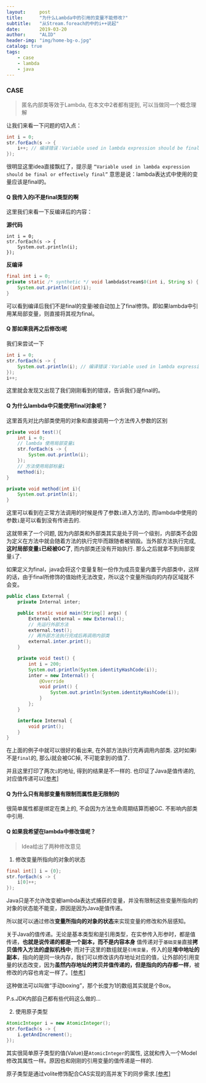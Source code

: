 ```yaml
---
layout:     post
title:      "为什么Lambda中的引用的变量不能修改?"
subtitle:   "从Stream.foreach的中的i++说起"
date:       2019-03-20
author:     "ALID"
header-img: "img/home-bg-o.jpg"
catalog: true
tags:
    - case
    - lambda
    - java
---
```


### CASE
> 匿名内部类等效于Lambda, 在本文中2者都有提到, 可以当做同一个概念理解

让我们来看一下问题的切入点：
```java
int i = 0;
str.forEach(s -> {
    i++; // 编译错误：Variable used in lambda expression should be final or effectively final
});
```

很明显这里idea直接飘红了，提示是 `“Variable used in lambda expression should be final or effectively final”` 意思是说：lambda表达式中使用的变量应该是final的。 

#### Q 我传入的i不是final类型的啊
这里我们来看一下反编译后的内容：

**源代码**
```
int i = 0;
str.forEach(s -> {
    System.out.println(i);
});
```
**反编译**
```java
final int i = 0;
private static /* synthetic */ void lambda$stream$0(int i, String s) {
    System.out.println((int)i);
}
```
可以看到编译后我们不是final的变量i被自动加上了final修饰。即如果lambda中引用某局部变量，则直接将其视为final。

#### Q  那如果我再之后修改i呢
我们来尝试一下
```java
int i = 0;
str.forEach(s -> {
    System.out.println(i); // 编译错误：Variable used in lambda expression should be final or effectively final
});
i++;
```

这里就会发现又出现了我们刚刚看到的错误，告诉我们i是final的。

#### Q 为什么lambda中只能使用final对象呢？

这里首先对比内部类使用的对象和直接调用一个方法传入参数的区别

```java
private void test(){
    int i = 0;
    // lambda 使用局部变量i
    str.forEach(s -> {
        System.out.println(i);
    });
    // 方法使用局部标量i
    method(i);
}

private void method(int i){
    System.out.println(i);
}
```

这里可以看到在正常方法调用的时候是传了参数`i`进入方法的, 而lambda中使用的参数`i`是可以看到没有传进去的. 

这就带来了一个问题, 因为内部类和外部类其实是处于同一个级别，内部类不会因为定义在方法中就会随着方法的执行完毕而跟随者被销毁。当外部方法执行完成, **这时局部变量`i`已经被GC了**, 而内部类还没有开始执行. 那么之后就拿不到局部变量`i`了.

如果定义为final，java会将这个变量复制一份作为成员变量内置于内部类中，这样的话，由于final所修饰的值始终无法改变，所以这个变量所指向的内存区域就不会变。

```java
public class External {
    private Internal inter;

    public static void main(String[] args) {
        External external = new External();
        // 先运行外部方法
        external.test();
        // 再外部方法执行完成后再调用内部类
        external.inter.print();
    }

    private void test() {
        int i = 200;
        System.out.println(System.identityHashCode(i));
        inter = new Internal() {
            @Override
            void print() {
                System.out.println(System.identityHashCode(i));
            }
        };
    }

    interface Internal {
        void print();
    }
}
```

在上面的例子中就可以很好的看出来, 在外部方法执行完再调用内部类. 这时如果i不是`final`的, 那么i就会被GC掉, 不可能拿到i的值了.

并且这里打印了两次`i`的地址, 得到的结果是不一样的. 也印证了Java是值传递的, 对应值传递可以[[参考]](https://juejin.im/post/5bce68226fb9a05ce46a0476)

#### Q 为什么只有局部变量有限制而属性是无限制的

很简单属性都是绑定在类上的, 不会因为方法生命周期结算而被GC. 不影响内部类中引用.

#### Q 如果我希望在lambda中修改值呢？
> Idea给出了两种修改意见

1. 修改变量所指向的对象的状态
```java
final int[] i = {0};
str.forEach(s -> {
    i[0]++;
});
```

Java只是不允许改变被lambda表达式捕获的变量，并没有限制这些变量所指向的对象的状态能不能变，原因是因为Java是值传递。

所以就可以通过修改**变量所指向的对象的状态**来实现变量的修改和外层感知。

关于Java的值传递。无论是基本类型和是引用类型，在实参传入形参时，都是值传递，**也就是说传递的都是一个副本，而不是内容本身** 值传递对于`基础变量`直接**拷贝值传入方法的虚拟机栈中**; 而对于这里的数组就是`引用变量`，传入的是**堆中地址的副本**，指向的是同一块内存，我们可以修改该内存地址对应的值，让外部的引用变量的状态改变，因为**虽然内存地址的拷贝并值传递的，但是指向的内存都一样**，被修改的内容也肯定一样了。[[参考]](https://juejin.im/post/5bce68226fb9a05ce46a0476)

这种做法可以叫做“手动boxing”，那个长度为1的数组其实就是个Box。

P.s.JDK内部自己都有些代码这么做的…

2. 使用原子类型
```java
AtomicInteger i = new AtomicInteger();
str.forEach(s -> {
    i.getAndIncrement();
});
```
其实很简单原子类型的值(Value)是`AtomicInteger`的属性, 这就和传入一个Model修改其属性一样。原因也和刚刚的引用变量的值传递是一样的.

原子类型是通过volite修饰配合CAS实现的高并发下的同步需求.[[参考]](https://juejin.im/post/5a73cbbff265da4e807783f5)







